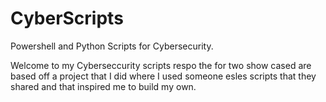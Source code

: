 # CyberScripts
Powershell and Python Scripts for Cybersecurity. 

Welcome to my Cyberseccurity scripts respo the for two show cased are based off a project that I did where I used someone esles scripts that they shared and that inspired me to build my own.
